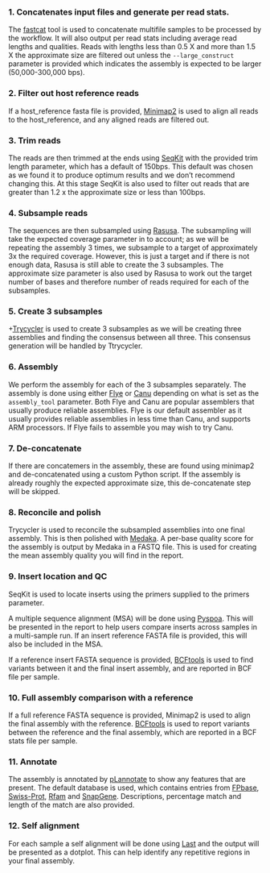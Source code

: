 ### 1. Concatenates input files and generate per read stats.

The [fastcat](https://github.com/epi2me-labs/fastcat) tool is used to concatenate multifile samples to be processed by the workflow. It will also output per read stats including average read lengths and qualities. Reads with lengths less than 0.5 X and more than 1.5 X the approximate size are filtered out unless the `--large_construct` parameter is provided which indicates the assembly is expected to be larger (50,000-300,000 bps).

### 2. Filter out host reference reads

If a host_reference fasta file is provided, [Minimap2](https://github.com/lh3/minimap2) is used to align all reads to the host_reference, and any aligned reads are filtered out.

### 3. Trim reads

The reads are then trimmed at the ends using [SeqKit](https://bioinf.shenwei.me/seqkit/) with the provided trim length parameter, which has a default of 150bps. This default was chosen as we found it to produce optimum results and we don’t recommend changing this. At this stage SeqKit is also used to filter out reads that are greater than 1.2 x the approximate size or less than 100bps.

### 4. Subsample reads

The sequences are then subsampled using [Rasusa](https://github.com/mbhall88/rasusa). The subsampling will take the expected coverage parameter in to account; as we will be repeating the assembly 3 times, we subsample to a target of approximately 3x the required coverage. However, this is just a target and if there is not enough data, Rasusa is still able to create the 3 subsamples. The approximate size parameter is also used by Rasusa to work out the target number of bases and therefore number of reads required for each of the subsamples.

### 5. Create 3 subsamples

+[Trycycler](https://github.com/rrwick/Trycycler) is used to create 3 subsamples as we will be creating three assemblies and finding the consensus between all three. This consensus generation will be handled by Ttrycycler.

### 6. Assembly

We perform the assembly for each of the 3 subsamples separately. The assembly is done using either [Flye](https://github.com/fenderglass/Flye) or [Canu](https://github.com/marbl/canu) depending on what is set as the `assembly_tool` parameter. Both Flye and Canu are popular assemblers that usually produce reliable assemblies. Flye is our default assembler as it usually provides reliable assemblies in less time than Canu, and supports ARM processors. If Flye fails to assemble you may wish to try Canu.

### 7. De-concatenate

If there are concatemers in the assembly, these are found using minimap2 and de-concatenated using a custom Python script. If the assembly is already roughly the expected approximate size, this de-concatenate step will be skipped.

### 8. Reconcile and polish

Trycycler is used to reconcile the subsampled assemblies into one final assembly. This is then polished with [Medaka](https://github.com/nanoporetech/medaka). A per-base quality score for the assembly is output by Medaka in a FASTQ file. This is used for creating the mean assembly quality you will find in the report.

### 9. Insert location and QC

SeqKit is used to locate inserts using the primers supplied to the primers parameter.

A multiple sequence alignment (MSA) will be done using [Pyspoa](https://github.com/nanoporetech/pyspoa). This will be presented in the report to help users compare inserts across samples in a multi-sample run. If an insert reference FASTA file is provided, this will also be included in the MSA.

If a reference insert FASTA sequence is provided, [BCFtools](https://samtools.github.io/bcftools/bcftools.html) is used to find variants between it and the final insert assembly, and are reported in BCF file per sample.

### 10. Full assembly comparison with a reference

If a full reference FASTA sequence is provided, Minimap2 is used to align the final assembly with the reference. [BCFtools](https://samtools.github.io/bcftools/bcftools.html) is used to report variants between the reference and the final assembly, which are reported in a BCF stats file per sample.

### 11. Annotate

The assembly is annotated by [pLannotate](https://github.com/barricklab/pLannotate) to show any features that are present. The default database is used, which contains entries from [FPbase](https://www.fpbase.org/), [Swiss-Prot](https://www.expasy.org/resources/uniprotkb-swiss-prot), [Rfam](https://rfam.org/) and [SnapGene](https://www.snapgene.com/). Descriptions, percentage match and length of the match are also provided.

### 12. Self alignment

For each sample a self alignment will be done using [Last](https://gitlab.com/mcfrith/last) and the output will be presented as a dotplot. This can help identify any repetitive regions in your final assembly.
